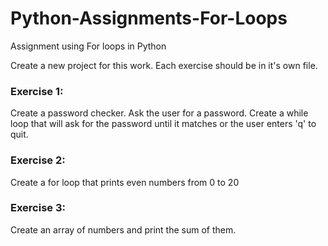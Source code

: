 # Python-Assignments-For-Loops
Assignment using For loops in Python

Create a new project for this work. Each exercise should be in it's own file.


### Exercise 1:
Create a password checker. Ask the user for a password. Create a while loop that will ask for the password until it matches or the user enters 'q' to quit.

### Exercise 2:
Create a for loop that prints even numbers from 0 to 20

### Exercise 3:
Create an array of numbers and print the sum of them.
